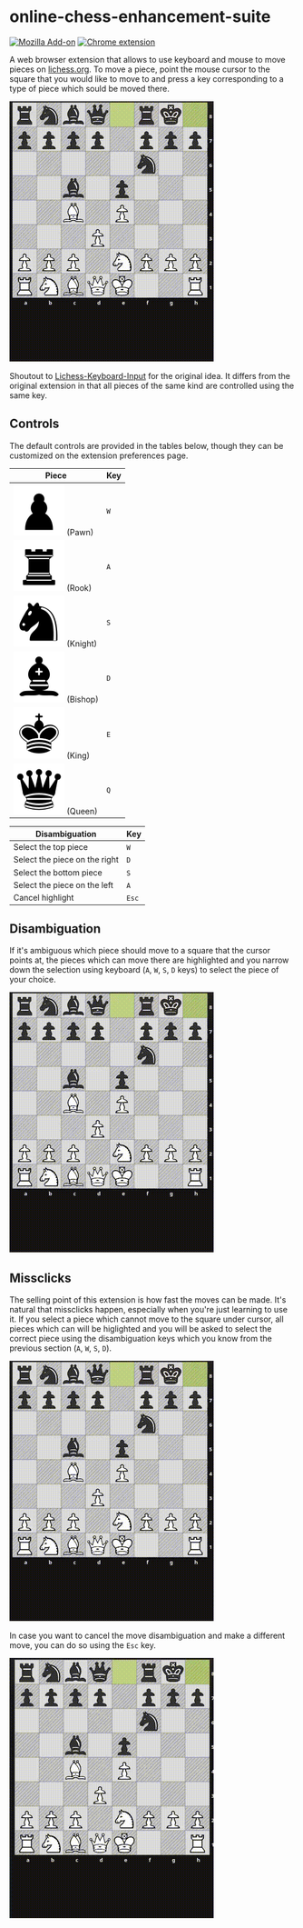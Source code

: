 # online-chess-enhancement-suite

[![Mozilla Add-on](https://img.shields.io/amo/v/online-chess-enhancement-suite?style=flat-square)](https://addons.mozilla.org/en-US/firefox/addon/online-chess-enhancement-suite/)
[![Chrome extension](https://img.shields.io/amo/v/online-chess-enhancement-suite?style=flat-square&label=chrome%20extension)](https://github.com/klausweiss/online-chess-enhancement-suite/blob/master/docs/CHROME-INSTALLATION.md)

A web browser extension that allows to use keyboard and mouse to move pieces on [lichess.org](https://lichess.org).
To move a piece, point the mouse cursor to the square that you would like to move to and press a key corresponding to a type of piece which sould be moved there.

![Basic piece movement](./docs/basics.gif)

Shoutout to [Lichess-Keyboard-Input](https://github.com/Sentero-esp12/Lichess-Keyboard-Input) for the original idea.
It differs from the original extension in that all pieces of the same kind are controlled using the same key.

## Controls

The default controls are provided in the tables below, though they can be customized on the extension preferences page.

Piece | Key
------|----
![Pawn](./src/vendor/cburnett/black-pawn.svg) (Pawn) | `W`
![Rook](./src/vendor/cburnett/black-rook.svg) (Rook) | `A`
![Knight](./src/vendor/cburnett/black-knight.svg) (Knight) | `S`
![Bishop](./src/vendor/cburnett/black-bishop.svg) (Bishop) | `D`
![King](./src/vendor/cburnett/black-king.svg) (King) | `E`
![Queen](./src/vendor/cburnett/black-queen.svg) (Queen) | `Q`

Disambiguation | Key
------|----
Select the top piece | `W`
Select the piece on the right | `D`
Select the bottom piece | `S`
Select the piece on the left | `A`
Cancel highlight | `Esc`


## Disambiguation

If it's ambiguous which piece should move to a square that the cursor points at, the pieces which can move there are highlighted
and you narrow down the selection using keyboard (`A`, `W`, `S`, `D` keys) to select the piece of your choice.

![Demo of move disambiguation](./docs/disambiguation.gif)

## Missclicks

The selling point of this extension is how fast the moves can be made.
It's natural that missclicks happen, especially when you're just learning to use it.
If you select a piece which cannot move to the square under cursor, all pieces which can will be higlighted and you will
be asked to select the correct piece using the disambiguation keys which you know from the previous section (`A`, `W`, `S`, `D`).

![How missclicks are handled](./docs/missclick.gif)

In case you want to cancel the move disambiguation and make a different move, you can do so using the `Esc` key.

![How to cancel move disambiguation](./docs/cancel.gif)

